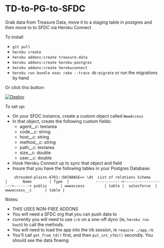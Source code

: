 # TD-to-PG-to-SFDC
Grab data from Treasure Data, move it to a staging table in postgres and then move to to SFDC via Heroku Connect

To install 

* ``git pull``
* ``heroku create``
* ``heroku addons:create treasure-data``
* ``heroku addons:create heroku-postgres``
* ``heroku addons:create herokuconnect``
* ``heroku run bundle exec rake --trace db:migrate`` or run the migrations by hand

Or click this button:

[![Deploy](https://www.herokucdn.com/deploy/button.png)](https://heroku.com/deploy)

To set up:

* On your SFDC instance, create a custom object called ```WwwAccess```
* In that object, create the following custom fields:
  * agent__c:  textarea
  * code__c: string
  * host__c: string
  * method__c: string
  * path__c: textarea
  * size__c: double
  * user__c: double
* Hook Heroku Connect up to sync that object and field
* Insure that you have the following tables in your Postgres Database:

`    
    shrouded-plains-6761::DATABASE=> \dt 
                      List of relations
     Schema     |       Name        | Type  |           
    ------------+-------------------+-------+
    public      | wwwaccess         | table | 
    salesforce  | wwwaccess__c      | table | 
`    

Notes:

* THIS USES NON-FREE ADDONS
* You will need a SFDC org that you can push data to
* currently you will need to use ```irb``` on a one-off dyno (ie, ```heroku run bash```) to call the methods.
* You will need to load the app into the irb session, ie ```require ./app.rb```
* You'll call ```get_from_td()``` first, and then ```put_int_sfdc()``` secondly. You should see the data flowing